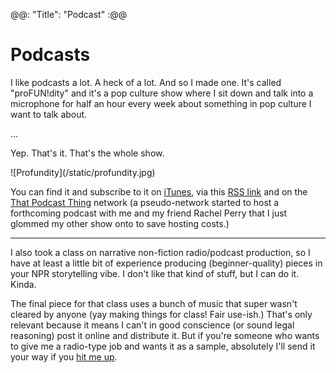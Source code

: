 @@: "Title": "Podcast" :@@

# Podcasts

I like podcasts a lot. A heck of a lot. And so I made one. It's called "proFUN!dity" and it's a pop culture show where I sit down and talk into a microphone for half an hour every week about something in pop culture I want to talk about. 

...

Yep. That's it. That's the whole show.

<div class="mw-img">![Profundity](/static/profundity.jpg)</div>

You can find it and subscribe to it on [iTunes](/profundity), via this [RSS link](https://feeds.feedburner.com/profunditypodcast) and on the [That Podcast Thing](https://thatpodcastthing.com) network (a pseudo-network started to host a forthcoming podcast with me and my friend Rachel Perry that I just glommed my other show onto to save hosting costs.)

---

I also took a class on narrative non-fiction radio/podcast production, so I have at least a little bit of experience producing (beginner-quality) pieces in your NPR storytelling vibe. I don't like that kind of stuff, but I can do it. Kinda. 

The final piece for that class uses a bunch of music that super wasn't cleared by anyone (yay making things for class! Fair use-ish.) That's only relevant because it means I can't in good conscience (or sound legal reasoning) post it online and distribute it. But if you're someone who wants to give me a radio-type job and wants it as a sample, absolutely I'll send it your way if you [hit me up](/about).